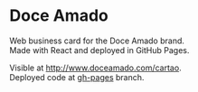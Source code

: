 # Doce Amado

Web business card for the Doce Amado brand.  
Made with React and deployed in GitHub Pages.

Visible at http://www.doceamado.com/cartao.  
Deployed code at [gh-pages](https://github.com/brunorc93/doceamado/tree/gh-pages) branch.  
